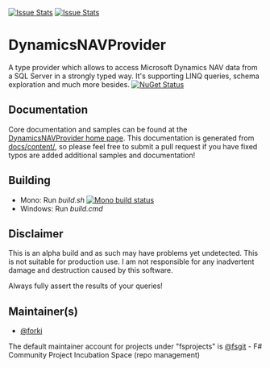 [![Issue Stats](http://issuestats.com/github/fsprojects/DynamicsNAVProvider/badge/issue)](http://issuestats.com/github/fsprojects/DynamicsNAVProvider)
[![Issue Stats](http://issuestats.com/github/fsprojects/DynamicsNAVProvider/badge/pr)](http://issuestats.com/github/fsprojects/DynamicsNAVProvider)

DynamicsNAVProvider
===================

A type provider which allows to access Microsoft Dynamics NAV data from a SQL Server in a strongly typed way.
It's supporting LINQ queries, schema exploration and much more besides. [![NuGet Status](http://img.shields.io/nuget/v/DynamicsNAVProvider.svg?style=flat)](https://www.nuget.org/packages/DynamicsNAVProvider/)

## Documentation

Core documentation and samples can be found at the [DynamicsNAVProvider home page](http://fsprojects.github.io/DynamicsNAVProvider). This documentation is generated from [docs/content/](https://github.com/fsprojects/DyanamicsNAVProvider/tree/master/docs/content), so please feel free to submit a pull request if you have fixed typos are added additional samples and documentation!

## Building

* Mono: Run *build.sh*  [![Mono build status](https://travis-ci.org/fsprojects/DynamicsNAVProvider.png)](https://travis-ci.org/fsprojects/DynamicsNAVProvider)
* Windows: Run *build.cmd* 

## Disclaimer

This is an alpha build and as such may have problems yet undetected. This is not suitable for production use.  I am not responsible for any inadvertent damage and destruction caused by this software. 

Always fully assert the results of your queries!


## Maintainer(s)

- [@forki](https://github.com/forki)

The default maintainer account for projects under "fsprojects" is [@fsgit](https://github.com/fsgit) - F# Community Project Incubation Space (repo management)
